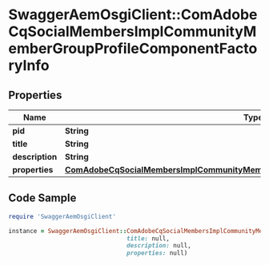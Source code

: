 # SwaggerAemOsgiClient::ComAdobeCqSocialMembersImplCommunityMemberGroupProfileComponentFactoryInfo

## Properties

Name | Type | Description | Notes
------------ | ------------- | ------------- | -------------
**pid** | **String** |  | [optional] 
**title** | **String** |  | [optional] 
**description** | **String** |  | [optional] 
**properties** | [**ComAdobeCqSocialMembersImplCommunityMemberGroupProfileComponentFactoryProperties**](ComAdobeCqSocialMembersImplCommunityMemberGroupProfileComponentFactoryProperties.md) |  | [optional] 

## Code Sample

```ruby
require 'SwaggerAemOsgiClient'

instance = SwaggerAemOsgiClient::ComAdobeCqSocialMembersImplCommunityMemberGroupProfileComponentFactoryInfo.new(pid: null,
                                 title: null,
                                 description: null,
                                 properties: null)
```


